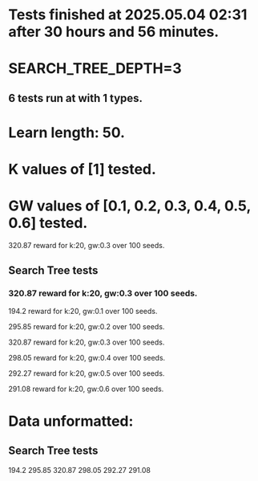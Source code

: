 # Tests finished at 2025.05.04 02:31 after 30 hours and 56 minutes.
# SEARCH_TREE_DEPTH=3

## 6 tests run at with 1 types.
# Learn length: 50.
# K values of [1] tested.
# GW values of [0.1, 0.2, 0.3, 0.4, 0.5, 0.6] tested.

320.87 reward for k:20, gw:0.3 over 100 seeds.


## Search Tree tests
### 320.87 reward for k:20, gw:0.3 over 100 seeds.

194.2 reward for k:20, gw:0.1 over 100 seeds.

295.85 reward for k:20, gw:0.2 over 100 seeds.

320.87 reward for k:20, gw:0.3 over 100 seeds.

298.05 reward for k:20, gw:0.4 over 100 seeds.

292.27 reward for k:20, gw:0.5 over 100 seeds.

291.08 reward for k:20, gw:0.6 over 100 seeds.


# Data unformatted:



## Search Tree tests
194.2
295.85
320.87
298.05
292.27
291.08
